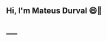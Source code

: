 <h2>Hi, I'm Mateus Durval 😄👋<h2>
___

<!--
**mateusdurval/mateusdurval** is a ✨ _special_ ✨ repository because its `README.md` (this file) appears on your GitHub profile.

<h3>About me</h3>

<div>
  <p> • I am passionate about technology and I am always in constant learning. 💻 </p>
  <p> • I like electronic music </p>
  <p> • Run 🏃‍♂❤ </p>
</div>
